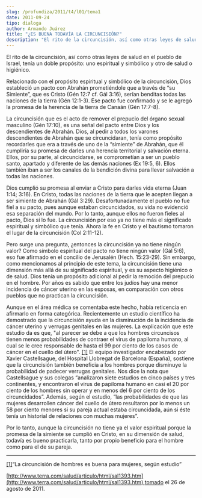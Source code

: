 ```yaml
---
slug: /profundiza/2011/t4/l01/tema1
date: 2011-09-24
tipo: dialoga
author: Armando Juárez
title: "¿ES BUENA TODAVÍA LA CIRCUNCISIÓN?"
description: "El rito de la circuncisión, así como otras leyes de salud en el pueblo de  Israel, tenía un doble propósito: uno espiritual y simbólico y otro de salud o  higiénico. Relacionado con el propósito espiritual y simbólico de la  circuncisión, Dios estableció un pacto con Abrahán p..."
---
```


El rito de la circuncisión, así como otras leyes de salud en el pueblo de Israel, tenía un doble propósito: uno espiritual y simbólico y otro de salud o higiénico.

Relacionado con el propósito espiritual y simbólico de la circuncisión, Dios estableció un pacto con Abrahán prometiéndole que a través de “su Simiente”, que es Cristo (Gén 12:7 cf. Gál 3:16), serían benditas todas las naciones de la tierra (Gén 12:1-3). Ese pacto fue confirmado y se le agregó la promesa de la herencia de la tierra de Canaán (Gén 17:7-8).

La circuncisión que es el acto de remover el prepucio del órgano sexual masculino (Gén 17:10), es una señal del pacto entre Dios y los descendientes de Abrahán. Dios, al pedir a todos los varones descendientes de Abrahán que se circuncidaran, tenía como propósito recordarles que era a través de uno de la “simiente” de Abrahán, que él cumpliría su promesa de darles una herencia territorial y salvación eterna. Ellos, por su parte, al circuncidarse, se comprometían a ser un pueblo santo, apartado y diferente de las demás naciones (Ex 19:5, 6). Ellos también iban a ser los canales de la bendición divina para llevar salvación a todas las naciones.

Dios cumplió su promesa al enviar a Cristo para darles vida eterna (Juan 1:14; 3:16). En Cristo, todas las naciones de la tierra que le acepten llegan a ser simiente de Abrahán (Gál 3:29). Desafortunadamente el pueblo no fue fiel a su pacto, pues aunque estaban circuncidados, su vida no evidenció esa separación del mundo. Por lo tanto, aunque ellos no fueron fieles al pacto, Dios si lo fue. La circuncisión por eso ya no tiene más el significado espiritual y simbólico que tenía. Ahora la fe en Cristo y el bautismo tomaron el lugar de la circuncisión (Col 2:11-12).

Pero surge una pregunta, ¿entonces la circuncisión ya no tiene ningún valor? Como símbolo espiritual del pacto no tiene ningún valor (Gál 5:6), eso fue afirmado en el concilio de Jerusalén (Hech. 15:23-29). Sin embargo, como mencionamos al principio de este tema, la circuncisión tiene una dimensión más allá de su significado espiritual, y es su aspecto higiénico o de salud. Dios tenía un propósito adicional al pedir la remoción del prepucio en el hombre. Por años es sabido que entre los judíos hay una menor incidencia de cáncer uterino en las esposas, en comparación con otros pueblos que no practican la circuncisión.

Aunque en el área médica se comentaba este hecho, había reticencia en afirmarlo en forma categórica. Recientemente un estudio científico ha demostrado que la circuncisión ayuda en la disminución de la incidencia de cáncer uterino y verrugas genitales en las mujeres. La explicación que este estudio da es que, "al parecer se debe a que los hombres circuncisos tienen menos probabilidades de contraer el virus de papiloma humano, al cual se le cree responsable de hasta el 99 por ciento de los casos de cáncer en el cuello del útero". [[1]](#_ftn1 "") El equipo investigador encabezado por Xavier Castellsague, del Hospital Llobregat de Barcelona (España), sostiene que la circuncisión también beneficia a los hombres porque disminuye la probabilidad de padecer verrugas genitales. Nos dice la nota que Castellsague y sus colegas “analizaron siete estudios en cinco países y tres continentes, y encontraron el virus de papiloma humano en casi el 20 por ciento de los hombres sin operar y en menos del 6 por ciento de los circuncidados”. Además, según el estudio, “las probabilidades de que las mujeres desarrollen cáncer del cuello de útero resultaron por lo menos un 58 por ciento menores si su pareja actual estaba circuncidada, aún si éste tenía un historial de relaciones con muchas mujeres”.

Por lo tanto, aunque la circuncisión no tiene ya el valor espiritual porque la promesa de la simiente se cumplió en Cristo, en su dimensión de salud, todavía es bueno practicarla, tanto por propio beneficio para el hombre como para el de su pareja.

* * *

[[1]](#_ftnref1 "")“La circuncisión de hombres es buena para mujeres, según estudio”

[http://www.terra.com/salud/articulo/html/sal1393.htm](http://www.terra.com/salud/articulo/html/sal1393.htm),tomado el 26 de agosto de 2011.
